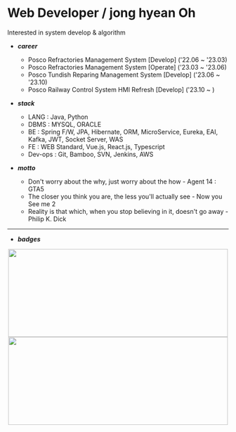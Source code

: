 


<div align="left">
  <h1>
    <span>Web Developer / jong hyean Oh</span><br>
    <!-- <img src="https://raw.githubusercontent.com/saintgray/saintgray/main/peep.png" width=35 height=35"> -->
  </h1>
  <span>Interested in system develop & algorithm</span>
</div>

- ***career***                                                                          
  - Posco Refractories Management System [Develop] ('22.06 ~ '23.03)
  - Posco Refractories Management System [Operate] ('23.03 ~ '23.06)
  - Posco Tundish Reparing Management System [Develop] ('23.06 ~ '23.10)
  - Posco Railway Control System HMI Refresh [Develop] ('23.10 ~ )
  
- ***stack***
  - LANG : Java, Python
  - DBMS : MYSQL, ORACLE
  - BE : Spring F/W, JPA, Hibernate, ORM, MicroService, Eureka, EAI, Kafka, JWT, Socket Server, WAS
  - FE : WEB Standard, Vue.js, React.js, Typescript
  - Dev-ops : Git, Bamboo, SVN, Jenkins, AWS


- ***motto***
  - Don't worry about the why, just worry about the how - Agent 14 : GTA5
  - The closer you think you are, the less you'll actually see - Now you See me 2
  - Reality is that which, when you stop believing in it, doesn't go away - Philip K. Dick
</div>

<hr></hr>

- ***badges***
<div align="center">
  <img src="http://mazassumnida.wtf/api/v2/generate_badge?boj=saintgray" width=500px height= 200px>
  <img src="https://github-readme-stats.vercel.app/api?username=saintgray" width=500px height= 200px>
</div>
  
                                                                          

                   





